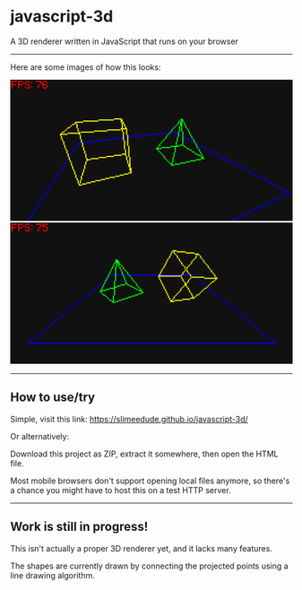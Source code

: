 # javascript-3d

A 3D renderer written in JavaScript that runs on your browser

---

Here are some images of how this looks:

![Yellow cube and green pyramid - viewing angle 1](images/screenshot1.png)
![Yellow cube and green pyramid - viewing angle 2](images/screenshot2.png)

---

## How to use/try
Simple, visit this link:
https://slimeedude.github.io/javascript-3d/

Or alternatively:

Download this project as ZIP, extract it somewhere, then open the HTML file.

Most mobile browsers don't support opening local files anymore, so there's a chance you might have to host this on a test HTTP server.

---

## Work is still in progress!

This isn't actually a proper 3D renderer yet, and it lacks many features.

The shapes are currently drawn by connecting the projected points using a line drawing algorithm.
